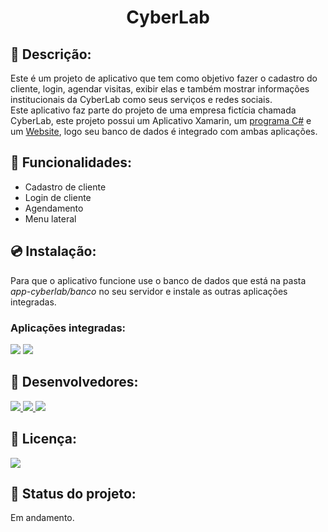 <h1 align="center">CyberLab</h1> 

## :page_with_curl: Descrição:
<p align="center">

Este é um projeto de aplicativo que tem como objetivo fazer o cadastro do cliente, login, agendar visitas, exibir elas e também mostrar informações institucionais da CyberLab como seus serviços e redes sociais.<br> 
Este aplicativo faz parte do projeto de uma empresa fictícia chamada CyberLab, este projeto possui um Aplicativo Xamarin, um [programa C#](#programa) e um [Website](#website), logo seu banco de dados é integrado com ambas aplicações.
</p>


## :wrench: Funcionalidades:
* Cadastro de cliente
* Login de cliente
* Agendamento
* Menu lateral


## :cd: Instalação:
Para que o aplicativo funcione use o banco de dados que está na pasta <i>app-cyberlab/banco</i> no seu servidor e instale as outras aplicações integradas.


### Aplicações integradas:  <a id="programa"></a> <a id="website"></a> <br>
<a href="https://github.com/HenriqueSSP/program-cyberlab"><img src="https://img.shields.io/badge/C%20Sharp-3a067a?style=flat&logoColor=white&logo=c-sharp&labelColor=3a067a"></a>
<a href="https://github.com/HenriqueSSP/site-cyberlab"><img src="https://img.shields.io/badge/Website-ff5e00?style=flat&logoColor=white&logo=HTML5&labelColor=ff5e00"></a> 


## :boy: Desenvolvedores: 
<p>
<a href="https://github.com/HenriqueSSP"> <img src="https://img.shields.io/badge/-HenriqueSSP-lightgrey"> </a>
<a href="https://github.com/Lincon8514"> <img src="https://img.shields.io/badge/-Lincon8514-lightgrey"> </a>
<a href="https://github.com/robertrjb"> <img src="https://img.shields.io/badge/-robertrjb-lightgrey"> </a>
</p>


## :scroll: Licença:
<p>
<img src="https://img.shields.io/badge/license-MIT-brightgreen">
</p>


## :pencil: Status do projeto:
Em andamento.
